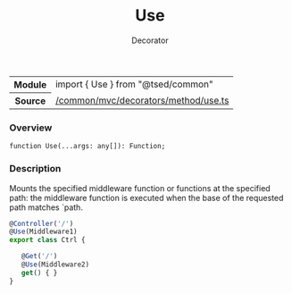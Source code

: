 
<header class="symbol-info-header"><h1 id="use">Use</h1><label class="symbol-info-type-label decorator">Decorator</label></header>
<!-- summary -->
<section class="symbol-info"><table class="is-full-width"><tbody><tr><th>Module</th><td><div class="lang-typescript"><span class="token keyword">import</span> { Use }&nbsp;<span class="token keyword">from</span>&nbsp;<span class="token string">"@tsed/common"</span></div></td></tr><tr><th>Source</th><td><a href="https://github.com/Romakita/ts-express-decorators/blob/v4.15.1/src//common/mvc/decorators/method/use.ts#L0-L0">/common/mvc/decorators/method/use.ts</a></td></tr></tbody></table></section>
<!-- overview -->


### Overview


<pre><code class="typescript-lang ">function <span class="token function">Use</span><span class="token punctuation">(</span>...args<span class="token punctuation">:</span> <span class="token keyword">any</span><span class="token punctuation">[</span><span class="token punctuation">]</span><span class="token punctuation">)</span><span class="token punctuation">:</span> Function<span class="token punctuation">;</span></code></pre>


<!-- Parameters -->

<!-- Description -->


### Description

Mounts the specified middleware function or functions at the specified path: the middleware function is executed when
the base of the requested path matches `path.

```typescript
@Controller('/')
@Use(Middleware1)
export class Ctrl {

   @Get('/')
   @Use(Middleware2)
   get() { }
}

```

<!-- Members -->

